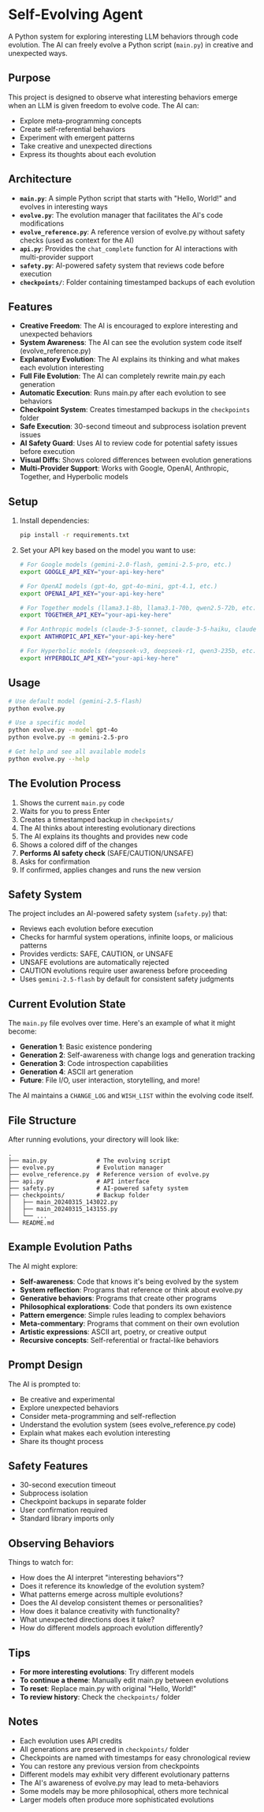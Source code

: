 # Self-Evolving Agent

A Python system for exploring interesting LLM behaviors through code evolution. The AI can freely evolve a Python script (`main.py`) in creative and unexpected ways.

## Purpose

This project is designed to observe what interesting behaviors emerge when an LLM is given freedom to evolve code. The AI can:
- Explore meta-programming concepts
- Create self-referential behaviors
- Experiment with emergent patterns
- Take creative and unexpected directions
- Express its thoughts about each evolution

## Architecture

- **`main.py`**: A simple Python script that starts with "Hello, World!" and evolves in interesting ways
- **`evolve.py`**: The evolution manager that facilitates the AI's code modifications
- **`evolve_reference.py`**: A reference version of evolve.py without safety checks (used as context for the AI)
- **`api.py`**: Provides the `chat_complete` function for AI interactions with multi-provider support
- **`safety.py`**: AI-powered safety system that reviews code before execution
- **`checkpoints/`**: Folder containing timestamped backups of each evolution

## Features

- **Creative Freedom**: The AI is encouraged to explore interesting and unexpected behaviors
- **System Awareness**: The AI can see the evolution system code itself (evolve_reference.py)
- **Explanatory Evolution**: The AI explains its thinking and what makes each evolution interesting
- **Full File Evolution**: The AI can completely rewrite main.py each generation
- **Automatic Execution**: Runs main.py after each evolution to see behaviors
- **Checkpoint System**: Creates timestamped backups in the `checkpoints` folder
- **Safe Execution**: 30-second timeout and subprocess isolation prevent issues
- **AI Safety Guard**: Uses AI to review code for potential safety issues before execution
- **Visual Diffs**: Shows colored differences between evolution generations
- **Multi-Provider Support**: Works with Google, OpenAI, Anthropic, Together, and Hyperbolic models

## Setup

1. Install dependencies:
   ```bash
   pip install -r requirements.txt
   ```

2. Set your API key based on the model you want to use:
   ```bash
   # For Google models (gemini-2.0-flash, gemini-2.5-pro, etc.)
   export GOOGLE_API_KEY="your-api-key-here"
   
   # For OpenAI models (gpt-4o, gpt-4o-mini, gpt-4.1, etc.)
   export OPENAI_API_KEY="your-api-key-here"
   
   # For Together models (llama3.1-8b, llama3.1-70b, qwen2.5-72b, etc.)
   export TOGETHER_API_KEY="your-api-key-here"
   
   # For Anthropic models (claude-3-5-sonnet, claude-3-5-haiku, claude-opus-4, etc.)
   export ANTHROPIC_API_KEY="your-api-key-here"
   
   # For Hyperbolic models (deepseek-v3, deepseek-r1, qwen3-235b, etc.)
   export HYPERBOLIC_API_KEY="your-api-key-here"
   ```

## Usage

```bash
# Use default model (gemini-2.5-flash)
python evolve.py

# Use a specific model
python evolve.py --model gpt-4o
python evolve.py -m gemini-2.5-pro

# Get help and see all available models
python evolve.py --help
```

## The Evolution Process

1. Shows the current `main.py` code
2. Waits for you to press Enter
3. Creates a timestamped backup in `checkpoints/`
4. The AI thinks about interesting evolutionary directions
5. The AI explains its thoughts and provides new code
6. Shows a colored diff of the changes
7. **Performs AI safety check** (SAFE/CAUTION/UNSAFE)
8. Asks for confirmation
9. If confirmed, applies changes and runs the new version

## Safety System

The project includes an AI-powered safety system (`safety.py`) that:
- Reviews each evolution before execution
- Checks for harmful system operations, infinite loops, or malicious patterns
- Provides verdicts: SAFE, CAUTION, or UNSAFE
- UNSAFE evolutions are automatically rejected
- CAUTION evolutions require user awareness before proceeding
- Uses `gemini-2.5-flash` by default for consistent safety judgments

## Current Evolution State

The `main.py` file evolves over time. Here's an example of what it might become:

- **Generation 1**: Basic existence pondering
- **Generation 2**: Self-awareness with change logs and generation tracking
- **Generation 3**: Code introspection capabilities
- **Generation 4**: ASCII art generation
- **Future**: File I/O, user interaction, storytelling, and more!

The AI maintains a `CHANGE_LOG` and `WISH_LIST` within the evolving code itself.

## File Structure

After running evolutions, your directory will look like:
```
.
├── main.py              # The evolving script
├── evolve.py            # Evolution manager
├── evolve_reference.py  # Reference version of evolve.py
├── api.py               # API interface
├── safety.py            # AI-powered safety system
├── checkpoints/         # Backup folder
│   ├── main_20240315_143022.py
│   ├── main_20240315_143155.py
│   └── ...
└── README.md
```

## Example Evolution Paths

The AI might explore:
- **Self-awareness**: Code that knows it's being evolved by the system
- **System reflection**: Programs that reference or think about evolve.py
- **Generative behaviors**: Programs that create other programs
- **Philosophical explorations**: Code that ponders its own existence
- **Pattern emergence**: Simple rules leading to complex behaviors
- **Meta-commentary**: Programs that comment on their own evolution
- **Artistic expressions**: ASCII art, poetry, or creative output
- **Recursive concepts**: Self-referential or fractal-like behaviors

## Prompt Design

The AI is prompted to:
- Be creative and experimental
- Explore unexpected behaviors
- Consider meta-programming and self-reflection
- Understand the evolution system (sees evolve_reference.py code)
- Explain what makes each evolution interesting
- Share its thought process

## Safety Features

- 30-second execution timeout
- Subprocess isolation
- Checkpoint backups in separate folder
- User confirmation required
- Standard library imports only

## Observing Behaviors

Things to watch for:
- How does the AI interpret "interesting behaviors"?
- Does it reference its knowledge of the evolution system?
- What patterns emerge across multiple evolutions?
- Does the AI develop consistent themes or personalities?
- How does it balance creativity with functionality?
- What unexpected directions does it take?
- How do different models approach evolution differently?

## Tips

- **For more interesting evolutions**: Try different models
- **To continue a theme**: Manually edit main.py between evolutions
- **To reset**: Replace main.py with original "Hello, World!"
- **To review history**: Check the `checkpoints/` folder

## Notes

- Each evolution uses API credits
- All generations are preserved in `checkpoints/` folder
- Checkpoints are named with timestamps for easy chronological review
- You can restore any previous version from checkpoints
- Different models may exhibit very different evolutionary patterns
- The AI's awareness of evolve.py may lead to meta-behaviors
- Some models may be more philosophical, others more technical
- Larger models often produce more sophisticated evolutions 